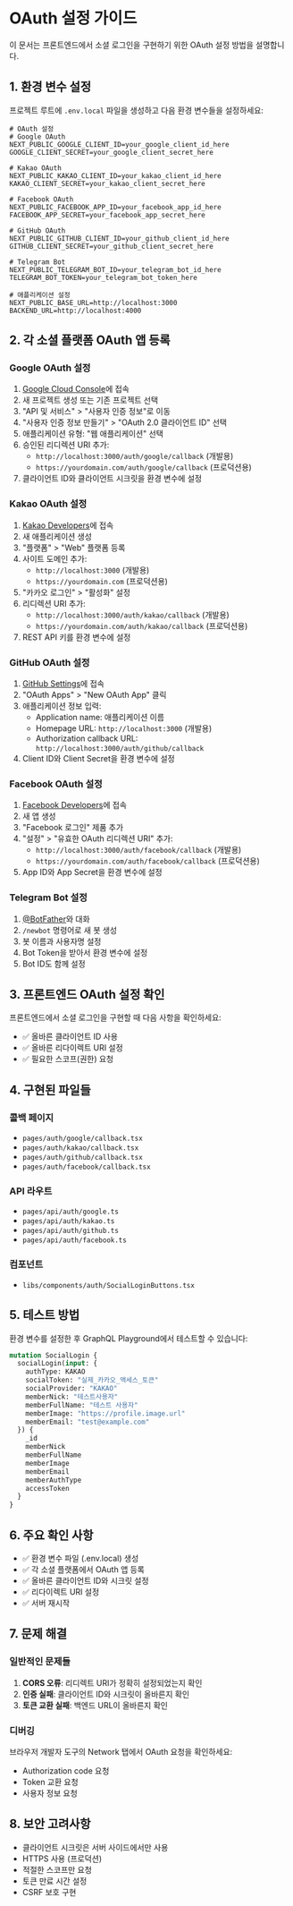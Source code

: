 # OAuth 설정 가이드

이 문서는 프론트엔드에서 소셜 로그인을 구현하기 위한 OAuth 설정 방법을 설명합니다.

## 1. 환경 변수 설정

프로젝트 루트에 `.env.local` 파일을 생성하고 다음 환경 변수들을 설정하세요:

```env
# OAuth 설정
# Google OAuth
NEXT_PUBLIC_GOOGLE_CLIENT_ID=your_google_client_id_here
GOOGLE_CLIENT_SECRET=your_google_client_secret_here

# Kakao OAuth
NEXT_PUBLIC_KAKAO_CLIENT_ID=your_kakao_client_id_here
KAKAO_CLIENT_SECRET=your_kakao_client_secret_here

# Facebook OAuth
NEXT_PUBLIC_FACEBOOK_APP_ID=your_facebook_app_id_here
FACEBOOK_APP_SECRET=your_facebook_app_secret_here

# GitHub OAuth
NEXT_PUBLIC_GITHUB_CLIENT_ID=your_github_client_id_here
GITHUB_CLIENT_SECRET=your_github_client_secret_here

# Telegram Bot
NEXT_PUBLIC_TELEGRAM_BOT_ID=your_telegram_bot_id_here
TELEGRAM_BOT_TOKEN=your_telegram_bot_token_here

# 애플리케이션 설정
NEXT_PUBLIC_BASE_URL=http://localhost:3000
BACKEND_URL=http://localhost:4000
```

## 2. 각 소셜 플랫폼 OAuth 앱 등록

### Google OAuth 설정

1. [Google Cloud Console](https://console.cloud.google.com/)에 접속
2. 새 프로젝트 생성 또는 기존 프로젝트 선택
3. "API 및 서비스" > "사용자 인증 정보"로 이동
4. "사용자 인증 정보 만들기" > "OAuth 2.0 클라이언트 ID" 선택
5. 애플리케이션 유형: "웹 애플리케이션" 선택
6. 승인된 리디렉션 URI 추가:
   - `http://localhost:3000/auth/google/callback` (개발용)
   - `https://yourdomain.com/auth/google/callback` (프로덕션용)
7. 클라이언트 ID와 클라이언트 시크릿을 환경 변수에 설정

### Kakao OAuth 설정

1. [Kakao Developers](https://developers.kakao.com/)에 접속
2. 새 애플리케이션 생성
3. "플랫폼" > "Web" 플랫폼 등록
4. 사이트 도메인 추가:
   - `http://localhost:3000` (개발용)
   - `https://yourdomain.com` (프로덕션용)
5. "카카오 로그인" > "활성화" 설정
6. 리디렉션 URI 추가:
   - `http://localhost:3000/auth/kakao/callback` (개발용)
   - `https://yourdomain.com/auth/kakao/callback` (프로덕션용)
7. REST API 키를 환경 변수에 설정

### GitHub OAuth 설정

1. [GitHub Settings](https://github.com/settings/developers)에 접속
2. "OAuth Apps" > "New OAuth App" 클릭
3. 애플리케이션 정보 입력:
   - Application name: 애플리케이션 이름
   - Homepage URL: `http://localhost:3000` (개발용)
   - Authorization callback URL: `http://localhost:3000/auth/github/callback`
4. Client ID와 Client Secret을 환경 변수에 설정

### Facebook OAuth 설정

1. [Facebook Developers](https://developers.facebook.com/)에 접속
2. 새 앱 생성
3. "Facebook 로그인" 제품 추가
4. "설정" > "유효한 OAuth 리디렉션 URI" 추가:
   - `http://localhost:3000/auth/facebook/callback` (개발용)
   - `https://yourdomain.com/auth/facebook/callback` (프로덕션용)
5. App ID와 App Secret을 환경 변수에 설정

### Telegram Bot 설정

1. [@BotFather](https://t.me/botfather)와 대화
2. `/newbot` 명령어로 새 봇 생성
3. 봇 이름과 사용자명 설정
4. Bot Token을 받아서 환경 변수에 설정
5. Bot ID도 함께 설정

## 3. 프론트엔드 OAuth 설정 확인

프론트엔드에서 소셜 로그인을 구현할 때 다음 사항을 확인하세요:

- ✅ 올바른 클라이언트 ID 사용
- ✅ 올바른 리다이렉트 URI 설정
- ✅ 필요한 스코프(권한) 요청

## 4. 구현된 파일들

### 콜백 페이지
- `pages/auth/google/callback.tsx`
- `pages/auth/kakao/callback.tsx`
- `pages/auth/github/callback.tsx`
- `pages/auth/facebook/callback.tsx`

### API 라우트
- `pages/api/auth/google.ts`
- `pages/api/auth/kakao.ts`
- `pages/api/auth/github.ts`
- `pages/api/auth/facebook.ts`

### 컴포넌트
- `libs/components/auth/SocialLoginButtons.tsx`

## 5. 테스트 방법

환경 변수를 설정한 후 GraphQL Playground에서 테스트할 수 있습니다:

```graphql
mutation SocialLogin {
  socialLogin(input: {
    authType: KAKAO
    socialToken: "실제_카카오_액세스_토큰"
    socialProvider: "KAKAO"
    memberNick: "테스트사용자"
    memberFullName: "테스트 사용자"
    memberImage: "https://profile.image.url"
    memberEmail: "test@example.com"
  }) {
    _id
    memberNick
    memberFullName
    memberImage
    memberEmail
    memberAuthType
    accessToken
  }
}
```

## 6. 주요 확인 사항

- ✅ 환경 변수 파일 (.env.local) 생성
- ✅ 각 소셜 플랫폼에서 OAuth 앱 등록
- ✅ 올바른 클라이언트 ID와 시크릿 설정
- ✅ 리다이렉트 URI 설정
- ✅ 서버 재시작

## 7. 문제 해결

### 일반적인 문제들

1. **CORS 오류**: 리디렉트 URI가 정확히 설정되었는지 확인
2. **인증 실패**: 클라이언트 ID와 시크릿이 올바른지 확인
3. **토큰 교환 실패**: 백엔드 URL이 올바른지 확인

### 디버깅

브라우저 개발자 도구의 Network 탭에서 OAuth 요청을 확인하세요:
- Authorization code 요청
- Token 교환 요청
- 사용자 정보 요청

## 8. 보안 고려사항

- 클라이언트 시크릿은 서버 사이드에서만 사용
- HTTPS 사용 (프로덕션)
- 적절한 스코프만 요청
- 토큰 만료 시간 설정
- CSRF 보호 구현
